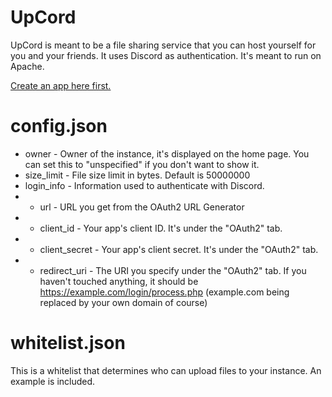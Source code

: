 # UpCord
UpCord is meant to be a file sharing service that you can host yourself for you and your friends. It uses Discord as authentication. It's meant to run on Apache.

[Create an app here first.](https://discord.com/developers/applications)

# config.json
* owner - Owner of the instance, it's displayed on the home page. You can set this to "unspecified" if you don't want to show it.
* size_limit - File size limit in bytes. Default is 50000000
* login_info - Information used to authenticate with Discord.
* * url - URL you get from the OAuth2 URL Generator
* * client_id - Your app's client ID. It's under the "OAuth2" tab.
* * client_secret - Your app's client secret. It's under the "OAuth2" tab.
* * redirect_uri - The URI you specify under the "OAuth2" tab. If you haven't touched anything, it should be https://example.com/login/process.php (example.com being replaced by your own domain of course)

# whitelist.json
This is a whitelist that determines who can upload files to your instance. An example is included.
